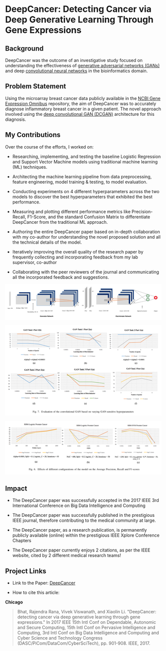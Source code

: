 # **DeepCancer**: Detecting Cancer via Deep Generative Learning Through Gene Expressions


## Background

DeepCancer was the outcome of an investigative study focused on understanding the effectiveness of [generative adversarial networks (GANs)](https://proceedings.neurips.cc/paper_files/paper/2014/file/5ca3e9b122f61f8f06494c97b1afccf3-Paper.pdf) and deep [convolutional neural networks](https://proceedings.neurips.cc/paper_files/paper/2012/file/c399862d3b9d6b76c8436e924a68c45b-Paper.pdf) in the bioinformatics domain.


## Problem Statement

Using the microarray breast cancer data publicly available in the [NCBI Gene Expression Omnibus](https://www.ncbi.nlm.nih.gov/geo/) repository, the aim of DeepCancer was to accurately diagnose inflammatory breast cancer in a given patient. The novel approach involved using the [deep convolutional GAN (DCGAN)](https://arxiv.org/abs/1511.06434) architecture for this diagnosis. 

  
## My Contributions

Over the course of the efforts, I worked on:

* Researching, implementing, and testing the baseline Logistic Regression and Support Vector Machine models using traditional machine learning (ML) techniques.

* Architecting the machine learning pipeline from data preprocessing, feature engineering, model training & testing, to model evaluation.

* Conducting experiments on 4 different hyperparameters across the two models to discover the best hyperparameters that exhibited the best performance.

* Measuring and plotting different performance metrics like Precision-Recall, F1-Score, and the standard Confusion Matrix to differentiate DeepCancer from the traditional ML approach.

* Authoring the entire DeepCancer paper based on in-depth collaboration with my co-author for understanding the novel proposed solution and all the technical details of the model.

* Iteratively improving the overall quality of the research paper by frequently collecting and incorporating feedback from my lab supervisor, co-author

* Collaborating with the peer reviewers of the journal and communicating all the incorporated feedback and suggestions.

![deepcancer-arch](images/Image1.png)

![deepcancer-training](images/Image2.png)  

![deepcancer-metrics](images/Image3.png)  


## Impact

* The DeepCancer paper was successfully accepted in the 2017 IEEE 3rd International Conference on Big Data Intelligence and Computing

* The DeepCancer paper was successfully published in the prestigious IEEE journal, therefore contributing to the medical community at large.

* The DeepCancer paper, as a research publication, is permanently publicly available (online) within the prestigious IEEE Xplore Conference Chapters

* The DeepCancer paper currently enjoys 2 citations, as per the IEEE website, cited by 2 different medical research teams!


## Project Links

- Link to the Paper: [DeepCancer](https://ieeexplore.ieee.org/abstract/document/8328496)

- How to cite this article:

**Chicago**

> Bhat, Rajendra Rana, Vivek Viswanath, and Xiaolin Li. "DeepCancer: detecting cancer via deep generative learning through gene expressions." In 2017 IEEE 15th Intl Conf on Dependable, Autonomic and Secure Computing, 15th Intl Conf on Pervasive Intelligence and Computing, 3rd Intl Conf on Big Data Intelligence and Computing and Cyber Science and Technology Congress (DASC/PiCom/DataCom/CyberSciTech), pp. 901-908. IEEE, 2017.